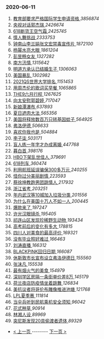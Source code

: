 ### 2020-06-11 
1. [ 教育部要求严格国际学生申请资格 ](https://s.weibo.com/weibo?q=%23%E6%95%99%E8%82%B2%E9%83%A8%E8%A6%81%E6%B1%82%E4%B8%A5%E6%A0%BC%E5%9B%BD%E9%99%85%E5%AD%A6%E7%94%9F%E7%94%B3%E8%AF%B7%E8%B5%84%E6%A0%BC%23&Refer=top) *3856874*
1. [ 央视对话郭杰瑞 ](https://s.weibo.com/weibo?q=%23%E5%A4%AE%E8%A7%86%E5%AF%B9%E8%AF%9D%E9%83%AD%E6%9D%B0%E7%91%9E%23&Refer=top) *2426674*
1. [ 618断货王空气霜 ](https://s.weibo.com/weibo?q=%23618%E6%96%AD%E8%B4%A7%E7%8E%8B%E7%A9%BA%E6%B0%94%E9%9C%9C%23&topic_ad=1&Refer=top) *2425745*
1. [ 情人舞挑战 ](https://s.weibo.com/weibo?q=%23%E6%83%85%E4%BA%BA%E8%88%9E%E6%8C%91%E6%88%98%23&Refer=top) *2333753*
1. [ 钟南山李兰娟张文宏禁毒宣传片 ](https://s.weibo.com/weibo?q=%23%E9%92%9F%E5%8D%97%E5%B1%B1%E6%9D%8E%E5%85%B0%E5%A8%9F%E5%BC%A0%E6%96%87%E5%AE%8F%E7%A6%81%E6%AF%92%E5%AE%A3%E4%BC%A0%E7%89%87%23&Refer=top) *1872100*
1. [ 杨幂水亮大眼 ](https://s.weibo.com/weibo?q=%23%E6%9D%A8%E5%B9%82%E6%B0%B4%E4%BA%AE%E5%A4%A7%E7%9C%BC%23&topic_ad=1&Refer=top) *1861204*
1. [ 彭昱畅女友 ](https://s.weibo.com/weibo?q=%E5%BD%AD%E6%98%B1%E7%95%85%E5%A5%B3%E5%8F%8B&Refer=top) *1327282*
1. [ 南方汛情 ](https://s.weibo.com/weibo?q=%E5%8D%97%E6%96%B9%E6%B1%9B%E6%83%85&Refer=top) *1315642*
1. [ 明道方承认已结婚生子 ](https://s.weibo.com/weibo?q=%E6%98%8E%E9%81%93%E6%96%B9%E6%89%BF%E8%AE%A4%E5%B7%B2%E7%BB%93%E5%A9%9A%E7%94%9F%E5%AD%90&Refer=top) *1306063*
1. [ 美国暴乱 ](https://s.weibo.com/weibo?q=%E7%BE%8E%E5%9B%BD%E6%9A%B4%E4%B9%B1&Refer=top) *1302982*
1. [ 2021QS世界大学排名 ](https://s.weibo.com/weibo?q=%232021QS%E4%B8%96%E7%95%8C%E5%A4%A7%E5%AD%A6%E6%8E%92%E5%90%8D%23&Refer=top) *1151453*
1. [ 用周杰伦的歌词买早餐 ](https://s.weibo.com/weibo?q=%23%E7%94%A8%E5%91%A8%E6%9D%B0%E4%BC%A6%E7%9A%84%E6%AD%8C%E8%AF%8D%E4%B9%B0%E6%97%A9%E9%A4%90%23&Refer=top) *1065865*
1. [ THE9六月行程 ](https://s.weibo.com/weibo?q=%23THE9%E5%85%AD%E6%9C%88%E8%A1%8C%E7%A8%8B%23&Refer=top) *1267625*
1. [ 向太安慰郭碧婷 ](https://s.weibo.com/weibo?q=%23%E5%90%91%E5%A4%AA%E5%AE%89%E6%85%B0%E9%83%AD%E7%A2%A7%E5%A9%B7%23&Refer=top) *717047*
1. [ 新娘潭瀑布 ](https://s.weibo.com/weibo?q=%23%E6%96%B0%E5%A8%98%E6%BD%AD%E7%80%91%E5%B8%83%23&Refer=top) *637893*
1. [ 夏日遮肉大法 ](https://s.weibo.com/weibo?q=%23%E5%A4%8F%E6%97%A5%E9%81%AE%E8%82%89%E5%A4%A7%E6%B3%95%23&Refer=top) *565356*
1. [ 美国将释放数百万只转基因蚊子 ](https://s.weibo.com/weibo?q=%E7%BE%8E%E5%9B%BD%E5%B0%86%E9%87%8A%E6%94%BE%E6%95%B0%E7%99%BE%E4%B8%87%E5%8F%AA%E8%BD%AC%E5%9F%BA%E5%9B%A0%E8%9A%8A%E5%AD%90&Refer=top) *564925*
1. [ 弗洛伊德 ](https://s.weibo.com/weibo?q=%E5%BC%97%E6%B4%9B%E4%BC%8A%E5%BE%B7&Refer=top) *506633*
1. [ 喜欢你我也是 ](https://s.weibo.com/weibo?q=%E5%96%9C%E6%AC%A2%E4%BD%A0%E6%88%91%E4%B9%9F%E6%98%AF&Refer=top) *504884*
1. [ 李子柒 ](https://s.weibo.com/weibo?q=%E6%9D%8E%E5%AD%90%E6%9F%92&Refer=top) *503171*
1. [ 盲人练一年字才办成离婚 ](https://s.weibo.com/weibo?q=%23%E7%9B%B2%E4%BA%BA%E7%BB%83%E4%B8%80%E5%B9%B4%E5%AD%97%E6%89%8D%E5%8A%9E%E6%88%90%E7%A6%BB%E5%A9%9A%23&Refer=top) *447768*
1. [ 暮白首 ](https://s.weibo.com/weibo?q=%E6%9A%AE%E7%99%BD%E9%A6%96&Refer=top) *398176*
1. [ HBO下架乱世佳人 ](https://s.weibo.com/weibo?q=%23HBO%E4%B8%8B%E6%9E%B6%E4%B9%B1%E4%B8%96%E4%BD%B3%E4%BA%BA%23&Refer=top) *379691*
1. [ 618列车 ](https://s.weibo.com/weibo?q=618%E5%88%97%E8%BD%A6&Refer=top) *360474*
1. [ 利用航班延误骗保300多万元 ](https://s.weibo.com/weibo?q=%23%E5%88%A9%E7%94%A8%E8%88%AA%E7%8F%AD%E5%BB%B6%E8%AF%AF%E9%AA%97%E4%BF%9D300%E5%A4%9A%E4%B8%87%E5%85%83%23&Refer=top) *240255*
1. [ 怪你过分美丽剧情 ](https://s.weibo.com/weibo?q=%E6%80%AA%E4%BD%A0%E8%BF%87%E5%88%86%E7%BE%8E%E4%B8%BD%E5%89%A7%E6%83%85&Refer=top) *223593*
1. [ 蔡徐坤教跑男团跳情人 ](https://s.weibo.com/weibo?q=%23%E8%94%A1%E5%BE%90%E5%9D%A4%E6%95%99%E8%B7%91%E7%94%B7%E5%9B%A2%E8%B7%B3%E6%83%85%E4%BA%BA%23&Refer=top) *217932*
1. [ 浙江省考 ](https://s.weibo.com/weibo?q=%23%E6%B5%99%E6%B1%9F%E7%9C%81%E8%80%83%23&Refer=top) *203251*
1. [ 年内武汉等10城加入垃圾分类 ](https://s.weibo.com/weibo?q=%E5%B9%B4%E5%86%85%E6%AD%A6%E6%B1%89%E7%AD%8910%E5%9F%8E%E5%8A%A0%E5%85%A5%E5%9E%83%E5%9C%BE%E5%88%86%E7%B1%BB&Refer=top) *201556*
1. [ 为什么在美国十万人不如一人 ](https://s.weibo.com/weibo?q=%23%E4%B8%BA%E4%BB%80%E4%B9%88%E5%9C%A8%E7%BE%8E%E5%9B%BD%E5%8D%81%E4%B8%87%E4%BA%BA%E4%B8%8D%E5%A6%82%E4%B8%80%E4%BA%BA%23&Refer=top) *200445*
1. [ 爆款来了 ](https://s.weibo.com/weibo?q=%E7%88%86%E6%AC%BE%E6%9D%A5%E4%BA%86&Refer=top) *197247*
1. [ 许光汉眼镜杀 ](https://s.weibo.com/weibo?q=%23%E8%AE%B8%E5%85%89%E6%B1%89%E7%9C%BC%E9%95%9C%E6%9D%80%23&Refer=top) *195405*
1. [ 祁连山区发现珍稀野生动物 ](https://s.weibo.com/weibo?q=%23%E7%A5%81%E8%BF%9E%E5%B1%B1%E5%8C%BA%E5%8F%91%E7%8E%B0%E7%8F%8D%E7%A8%80%E9%87%8E%E7%94%9F%E5%8A%A8%E7%89%A9%23&Refer=top) *193434*
1. [ 高考前后的变化有多大 ](https://s.weibo.com/weibo?q=%23%E9%AB%98%E8%80%83%E5%89%8D%E5%90%8E%E7%9A%84%E5%8F%98%E5%8C%96%E6%9C%89%E5%A4%9A%E5%A4%A7%23&Refer=top) *178815*
1. [ 四川人对美食的最高评价 ](https://s.weibo.com/weibo?q=%23%E5%9B%9B%E5%B7%9D%E4%BA%BA%E5%AF%B9%E7%BE%8E%E9%A3%9F%E7%9A%84%E6%9C%80%E9%AB%98%E8%AF%84%E4%BB%B7%23&Refer=top) *169321*
1. [ 没有毕业照好难过 ](https://s.weibo.com/weibo?q=%23%E6%B2%A1%E6%9C%89%E6%AF%95%E4%B8%9A%E7%85%A7%E5%A5%BD%E9%9A%BE%E8%BF%87%23&Refer=top) *166463*
1. [ 刘涛直播 ](https://s.weibo.com/weibo?q=%E5%88%98%E6%B6%9B%E7%9B%B4%E6%92%AD&Refer=top) *166312*
1. [ BLACKPINK回归日期 ](https://s.weibo.com/weibo?q=%23BLACKPINK%E5%9B%9E%E5%BD%92%E6%97%A5%E6%9C%9F%23&Refer=top) *166087*
1. [ 休斯敦市长宣布设立弗洛伊德日 ](https://s.weibo.com/weibo?q=%E4%BC%91%E6%96%AF%E6%95%A6%E5%B8%82%E9%95%BF%E5%AE%A3%E5%B8%83%E8%AE%BE%E7%AB%8B%E5%BC%97%E6%B4%9B%E4%BC%8A%E5%BE%B7%E6%97%A5&Refer=top) *155560*
1. [ 张沫凡 ](https://s.weibo.com/weibo?q=%E5%BC%A0%E6%B2%AB%E5%87%A1&Refer=top) *155538*
1. [ 最有烟火气的美食 ](https://s.weibo.com/weibo?q=%23%E6%9C%80%E6%9C%89%E7%83%9F%E7%81%AB%E6%B0%94%E7%9A%84%E7%BE%8E%E9%A3%9F%23&Refer=top) *154979*
1. [ 深圳学区房隔一条街单价差8万 ](https://s.weibo.com/weibo?q=%23%E6%B7%B1%E5%9C%B3%E5%AD%A6%E5%8C%BA%E6%88%BF%E9%9A%94%E4%B8%80%E6%9D%A1%E8%A1%97%E5%8D%95%E4%BB%B7%E5%B7%AE8%E4%B8%87%23&Refer=top) *145179*
1. [ 荷兰夜店防疫情坐着跳舞 ](https://s.weibo.com/weibo?q=%E8%8D%B7%E5%85%B0%E5%A4%9C%E5%BA%97%E9%98%B2%E7%96%AB%E6%83%85%E5%9D%90%E7%9D%80%E8%B7%B3%E8%88%9E&Refer=top) *126834*
1. [ 美抗议者将哥伦布雕像推进池塘 ](https://s.weibo.com/weibo?q=%E7%BE%8E%E6%8A%97%E8%AE%AE%E8%80%85%E5%B0%86%E5%93%A5%E4%BC%A6%E5%B8%83%E9%9B%95%E5%83%8F%E6%8E%A8%E8%BF%9B%E6%B1%A0%E5%A1%98&Refer=top) *121768*
1. [ LPL夏季赛 ](https://s.weibo.com/weibo?q=%23LPL%E5%A4%8F%E5%AD%A3%E8%B5%9B%23&Refer=top) *111814*
1. [ 当伞兵听到民航乘机安全须知 ](https://s.weibo.com/weibo?q=%23%E5%BD%93%E4%BC%9E%E5%85%B5%E5%90%AC%E5%88%B0%E6%B0%91%E8%88%AA%E4%B9%98%E6%9C%BA%E5%AE%89%E5%85%A8%E9%A1%BB%E7%9F%A5%23&Refer=top) *96042*
1. [ 花式种草 ](https://s.weibo.com/weibo?q=%E8%8A%B1%E5%BC%8F%E7%A7%8D%E8%8D%89&Refer=top) *90914*
1. [ 林湘人设 ](https://s.weibo.com/weibo?q=%23%E6%9E%97%E6%B9%98%E4%BA%BA%E8%AE%BE%23&Refer=top) *89969*
1. [ 突尼斯发现20具偷渡者遗体 ](https://s.weibo.com/weibo?q=%E7%AA%81%E5%B0%BC%E6%96%AF%E5%8F%91%E7%8E%B020%E5%85%B7%E5%81%B7%E6%B8%A1%E8%80%85%E9%81%97%E4%BD%93&Refer=top) *89329* 

- [ < 上一页 ](https://github.com/able8/weibo-hot-record/blob/master/2020-06-10.md) -------- [ 下一页 > ](https://github.com/able8/weibo-hot-record/blob/master/2020-06-12.md)